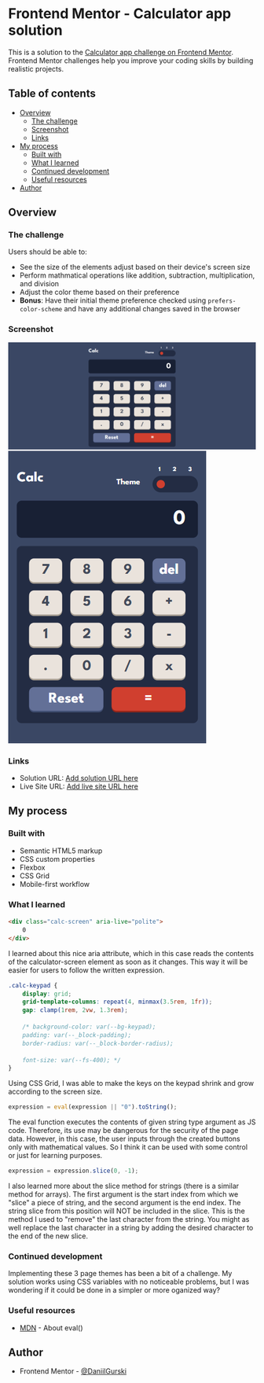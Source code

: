 # Frontend Mentor - Calculator app solution

This is a solution to the [Calculator app challenge on Frontend Mentor](https://www.frontendmentor.io/challenges/calculator-app-9lteq5N29). Frontend Mentor challenges help you improve your coding skills by building realistic projects. 

## Table of contents

- [Overview](#overview)
  - [The challenge](#the-challenge)
  - [Screenshot](#screenshot)
  - [Links](#links)
- [My process](#my-process)
  - [Built with](#built-with)
  - [What I learned](#what-i-learned)
  - [Continued development](#continued-development)
  - [Useful resources](#useful-resources)
- [Author](#author)


## Overview

### The challenge

Users should be able to:

- See the size of the elements adjust based on their device's screen size
- Perform mathmatical operations like addition, subtraction, multiplication, and division
- Adjust the color theme based on their preference
- **Bonus**: Have their initial theme preference checked using `prefers-color-scheme` and have any additional changes saved in the browser

### Screenshot

![](./images/solution-desktop.png)
![](./images/solution-mobile.png)


### Links

- Solution URL: [Add solution URL here](https://www.frontendmentor.io/solutions/calculator-using-eval-4OjBeEX3Sa)
- Live Site URL: [Add live site URL here](https://daniilgurski.github.io/FM-Calculator/)

## My process

### Built with

- Semantic HTML5 markup
- CSS custom properties
- Flexbox
- CSS Grid
- Mobile-first workflow


### What I learned

```html 
<div class="calc-screen" aria-live="polite"> 
    0
</div>
```
I learned about this nice aria attribute, which in this case reads the contents of the calculator-screen element as soon as it changes. This way it will be easier for users to follow the written expression.


```css
.calc-keypad {
    display: grid;
    grid-template-columns: repeat(4, minmax(3.5rem, 1fr));
    gap: clamp(1rem, 2vw, 1.3rem);

    /* background-color: var(--bg-keypad);
    padding: var(--_block-padding);
    border-radius: var(--_block-border-radius);

    font-size: var(--fs-400); */
}
```
Using CSS Grid, I was able to make the keys on the keypad shrink and grow according to the screen size.


```js
expression = eval(expression || "0").toString();
```
The eval function executes the contents of given string type argument as JS code. Therefore, its use may be dangerous for the security of the page data. However, in this case, the user inputs through the created buttons only with mathematical values. So I think it can be used with some control or just for learning purposes.


```js
expression = expression.slice(0, -1);
```
I also learned more about the slice method for strings (there is a similar method for arrays). The first argument is the start index from which we "slice" a piece of string, and the second argument is the end index. The string slice from this position will NOT be included in the slice.
This is the method I used to "remove" the last character from the string. You might as well replace the last character in a string by adding the desired character to the end of the new slice.


### Continued development

Implementing these 3 page themes has been a bit of a challenge. My solution works using CSS variables with no noticeable problems, but I was wondering if it could be done in a simpler or more oganized way?


### Useful resources

- [MDN](https://developer.mozilla.org/en-US/docs/Web/JavaScript/Reference/Global_Objects/eval) - About eval()


## Author

- Frontend Mentor - [@DaniilGurski](https://www.frontendmentor.io/profile/DaniilGurski)